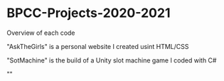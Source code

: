 # BPCC-Projects-2020-2021

Overview of each code

"AskTheGirls" is a personal website I created usint HTML/CSS

"SotMachine" is the build of a Unity slot machine game I coded with C#

""
